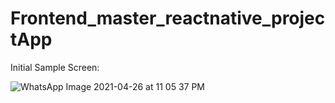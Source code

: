 # Frontend_master_reactnative_projectApp
Initial Sample Screen: 

![WhatsApp Image 2021-04-26 at 11 05 37 PM](https://user-images.githubusercontent.com/28630547/116105860-4d9fba80-a6e4-11eb-94f2-e5ee47a36068.jpeg)
